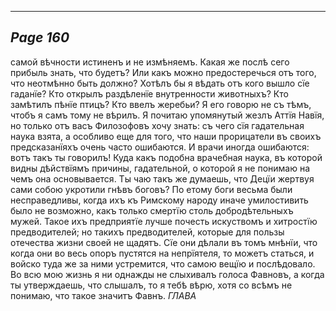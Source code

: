 

---
*Page 160*
---

самой вѣчности истиненъ и не измѣняемъ. Какая же послѣ сего прибыль знать, что будетъ? Или какъ можно предостеречься отъ того, что неотмѣнно быть должно? Хотѣлъ бы я вѣдать отъ кого вышло сїе гаданїе? Кто открылъ раздѣленїе внутренности животныхъ? Кто замѣтилъ пѣнїе птицъ? Кто ввелъ жеребьи? Я его говорю не съ тѣмъ, чтобъ я самъ тому не вѣрилъ. Я почитаю упомянутый жезлъ Аттїя Навїя, но только отъ васъ Филозофовъ хочу знать: съ чего сїя гадательная наука взята, а особливо еще для того, что наши прорицатели въ своихъ предсказанїяхъ очень часто ошибаются. И врачи иногда ошибаются: вотъ такъ ты говорилъ! Куда какъ подобна врачебная наука, въ которой видны дѣйствїямъ причины, гадательной, о которой я не понимаю на чемъ она основывается. Ты чаю такъ же думаешь, что Децїи жертвуя сами собою укротили гнѣвъ боговъ? По етому боги весьма были несправедливы, когда ихъ къ Римскому народу иначе умилостивить было не возможно, какъ только смертїю столь добродѣтельныхъ мужей. Такое ихъ предприятїе лучше почесть искуствомъ и хитростїю предводителей; но такихъ предводителей, которые для пользы отечества жизни своей не щадятъ. Сїе они дѣлали въ томъ мнѣнїи, что когда они во весь опоръ пустятся на непрїятеля, то можетъ статься, и войско туда же за ними устремится, что самою вещїю и послѣдовало. Во всю мою жизнь я ни однажды не слыхивалъ голоса Фавновъ, а когда ты утверждаешь, что слышалъ, то я тебѣ вѣрю, хотя со всѣмъ не понимаю, что такое значитъ Фавнъ.
*ГЛАВА*